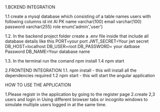 1.BCKEND INTEGRATION

1.1  create a mysql database  which consisting of a table names users with following columns
id int AI PK 
name varchar(100) 
email varchar(100) 
password varchar(255) 
role enum('admin','user')

1.2. In the backend project folder create a .env file inside that include all database details like this
PORT=your port
JWT_SECRET=Your jwt secret
DB_HOST=localhost
DB_USER=root
DB_PASSWORD= your datbase Password
DB_NAME=Your database name

1.3. In the terminal run the comand npm install
1.4 npm start

2.FRONTEND INTEGRATION
1.1. npm install - this will install all the dependencies required
1.2 npm start - this will start the angular application


HOW TO USE THE APPLICATION

1.Please registr in the application by going to the register page
2.create 2,3 users and login in Using different browser tabs or incognito windows to simulate multiple users logged in at the same time.
